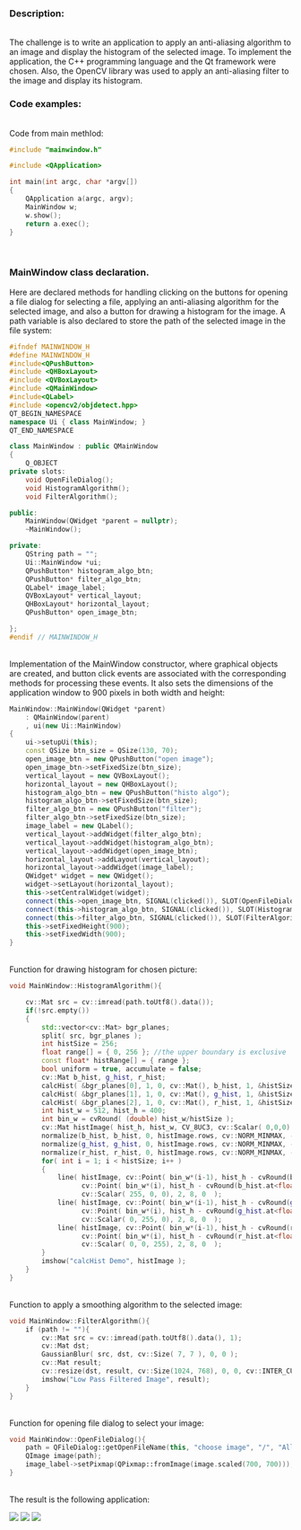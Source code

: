 ### Description:
<br>
The challenge is to write an application to apply an anti-aliasing algorithm to an image and display the histogram of the selected image. To implement the application, the C++ programming language and the Qt framework were chosen. Also, the OpenCV library was used to apply an anti-aliasing filter to the image and display its histogram.
<br>

### Code examples:
<br>
Code from main methIod:
<br>

``` cpp
#include "mainwindow.h"

#include <QApplication>

int main(int argc, char *argv[])
{
    QApplication a(argc, argv);
    MainWindow w;
    w.show();
    return a.exec();
}
```
<br>

### MainWindow class declaration.

Here are declared methods for handling clicking on the buttons for opening a file dialog for selecting a file, applying an anti-aliasing algorithm for the selected image, and also a button for drawing a histogram for the image. A path variable is also declared to store the path of the selected image in the file system:

``` cpp
#ifndef MAINWINDOW_H
#define MAINWINDOW_H
#include<QPushButton>
#include <QHBoxLayout>
#include <QVBoxLayout>
#include <QMainWindow>
#include<QLabel>
#include <opencv2/objdetect.hpp>
QT_BEGIN_NAMESPACE
namespace Ui { class MainWindow; }
QT_END_NAMESPACE

class MainWindow : public QMainWindow
{
    Q_OBJECT
private slots:
    void OpenFileDialog();
    void HistogramAlgorithm();
    void FilterAlgorithm();

public:
    MainWindow(QWidget *parent = nullptr);
    ~MainWindow();

private:
    QString path = "";
    Ui::MainWindow *ui;
    QPushButton* histogram_algo_btn;
    QPushButton* filter_algo_btn;
    QLabel* image_label;
    QVBoxLayout* vertical_layout;
    QHBoxLayout* horizontal_layout;
    QPushButton* open_image_btn;

};
#endif // MAINWINDOW_H
```
<br>
Implementation of the MainWindow constructor, where graphical objects are created, and button click events are associated with the corresponding methods for processing these events. It also sets the dimensions of the application window to 900 pixels in both width and height:
<br>

``` cpp
MainWindow::MainWindow(QWidget *parent)
    : QMainWindow(parent)
    , ui(new Ui::MainWindow)
{
    ui->setupUi(this);
    const QSize btn_size = QSize(130, 70);
    open_image_btn = new QPushButton("open image");
    open_image_btn->setFixedSize(btn_size);
    vertical_layout = new QVBoxLayout();
    horizontal_layout = new QHBoxLayout();
    histogram_algo_btn = new QPushButton("histo algo");
    histogram_algo_btn->setFixedSize(btn_size);
    filter_algo_btn = new QPushButton("filter");
    filter_algo_btn->setFixedSize(btn_size);
    image_label = new QLabel();
    vertical_layout->addWidget(filter_algo_btn);
    vertical_layout->addWidget(histogram_algo_btn);
    vertical_layout->addWidget(open_image_btn);
    horizontal_layout->addLayout(vertical_layout);
    horizontal_layout->addWidget(image_label);
    QWidget* widget = new QWidget();
    widget->setLayout(horizontal_layout);
    this->setCentralWidget(widget);
    connect(this->open_image_btn, SIGNAL(clicked()), SLOT(OpenFileDialog()));
    connect(this->histogram_algo_btn, SIGNAL(clicked()), SLOT(HistogramAlgorithm()));
    connect(this->filter_algo_btn, SIGNAL(clicked()), SLOT(FilterAlgorithm()));
    this->setFixedHeight(900);
    this->setFixedWidth(900);
}
```
<br>
Function for drawing histogram for chosen picture:
<br>

``` cpp
void MainWindow::HistogramAlgorithm(){

    cv::Mat src = cv::imread(path.toUtf8().data());
    if(!src.empty())
    {
        std::vector<cv::Mat> bgr_planes;
        split( src, bgr_planes );
        int histSize = 256;
        float range[] = { 0, 256 }; //the upper boundary is exclusive
        const float* histRange[] = { range };
        bool uniform = true, accumulate = false;
        cv::Mat b_hist, g_hist, r_hist;
        calcHist( &bgr_planes[0], 1, 0, cv::Mat(), b_hist, 1, &histSize, histRange, uniform, accumulate );
        calcHist( &bgr_planes[1], 1, 0, cv::Mat(), g_hist, 1, &histSize, histRange, uniform, accumulate );
        calcHist( &bgr_planes[2], 1, 0, cv::Mat(), r_hist, 1, &histSize, histRange, uniform, accumulate );
        int hist_w = 512, hist_h = 400;
        int bin_w = cvRound( (double) hist_w/histSize );
        cv::Mat histImage( hist_h, hist_w, CV_8UC3, cv::Scalar( 0,0,0) );
        normalize(b_hist, b_hist, 0, histImage.rows, cv::NORM_MINMAX, -1, cv::Mat() );
        normalize(g_hist, g_hist, 0, histImage.rows, cv::NORM_MINMAX, -1, cv::Mat() );
        normalize(r_hist, r_hist, 0, histImage.rows, cv::NORM_MINMAX, -1, cv::Mat() );
        for( int i = 1; i < histSize; i++ )
        {
            line( histImage, cv::Point( bin_w*(i-1), hist_h - cvRound(b_hist.at<float>(i-1)) ),
                  cv::Point( bin_w*(i), hist_h - cvRound(b_hist.at<float>(i)) ),
                  cv::Scalar( 255, 0, 0), 2, 8, 0  );
            line( histImage, cv::Point( bin_w*(i-1), hist_h - cvRound(g_hist.at<float>(i-1)) ),
                  cv::Point( bin_w*(i), hist_h - cvRound(g_hist.at<float>(i)) ),
                  cv::Scalar( 0, 255, 0), 2, 8, 0  );
            line( histImage, cv::Point( bin_w*(i-1), hist_h - cvRound(r_hist.at<float>(i-1)) ),
                  cv::Point( bin_w*(i), hist_h - cvRound(r_hist.at<float>(i)) ),
                  cv::Scalar( 0, 0, 255), 2, 8, 0  );
        }
        imshow("calcHist Demo", histImage );
    }
}
```
<br>
Function to apply a smoothing algorithm to the selected image:
<br>

``` cpp
void MainWindow::FilterAlgorithm(){
    if (path != ""){
        cv::Mat src = cv::imread(path.toUtf8().data(), 1);
        cv::Mat dst;
        GaussianBlur( src, dst, cv::Size( 7, 7 ), 0, 0 );
        cv::Mat result;
        cv::resize(dst, result, cv::Size(1024, 768), 0, 0, cv::INTER_CUBIC);
        imshow("Low Pass Filtered Image", result);
    }
}
```
<br>
Function for opening file dialog to select your image:
<br>

``` cpp
void MainWindow::OpenFileDialog(){
    path = QFileDialog::getOpenFileName(this, "choose image", "/", "All Files(*.*);; JPEG Image(*.jpg);; PNG IMage(*.png);");
    QImage image(path);
    image_label->setPixmap(QPixmap::fromImage(image.scaled(700, 700)));
}
```
<br>
The result is the following application:

![](https://raw.githubusercontent.com/NikitaBeliayev/BSU-Computer-Graphic-Programming/development/Digital%20imaging/.media/image2.png)
![](https://raw.githubusercontent.com/NikitaBeliayev/BSU-Computer-Graphic-Programming/development/Digital%20imaging/.media/image1.png)
![](https://raw.githubusercontent.com/NikitaBeliayev/BSU-Computer-Graphic-Programming/development/Digital%20imaging/.media/image3.png)
